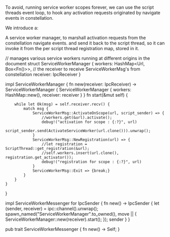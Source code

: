 To avoid, running service worker scopes forever, we can use the script threads event loop, to hook any activation requests
originated by navigate events in constellation. 

We introduce a:

A service worker manager, to marshall activation requests from the constellation navigate events.
and send it back to the script thread, so it can invoke it from the per script thread registration map, stored in it.

// manages various service workers running at different origins in the document
struct ServiceWorkerManager {
 	workers: HashMap<Url, Box<Fn()>>,
 	// the receiver to receive ServiceWorkerMsg's from constellation
 	receiver: IpcReceiver<ServiceWorkerMsg>
}

 impl ServiceWorkerManager {
 	fn new(receiver: IpcReceiver<ServiceWorkerMsg>) -> ServiceWorkerManager {
 		ServiceWorkerManager {
 			workers: HashMap::new(),
 			receiver: receiver
 		}
 	}
 	fn start(&mut self) {

 		while let Ok(msg) = self.receiver.recv() {
 			match msg {
 				ServiceWorkerMsg::ActivateOnScope(url, script_sender) => {
 					//workers.get(&url).activate();
 					debug!("activation for scope : {:?}", url)
 					script_sender.send(ActivateServiceWorker(url.clone())).unwrap();
 				}
 				ServiceWorkerMsg::NewRegistration(url) => {
 					//let registration = ScriptThread::get_registration(&url);
 					//self.workers.insert(url.clone(), registration.get_activator());
 					debug!("registration for scope : {:?}", url)
 				}
 				ServiceWorkerMsg::Exit => {break;}
 			}
 		} 
 	}
 }

impl ServiceWorkerMessenger for IpcSender<ServiceWorkerMsg> {
    fn new() -> IpcSender<ServiceWorkerMsg> {
        let (sender, receiver) = ipc::channel().unwrap();
        spawn_named("ServiceWorkerManager".to_owned(), move || {
            ServiceWorkerManager::new(receiver).start();
        });
        sender
    }
}

pub trait ServiceWorkerMessenger {
    fn new() -> Self;
}
